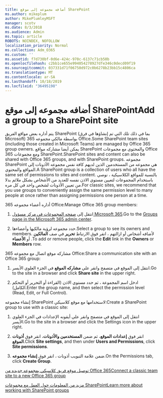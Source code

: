 ```yaml
---
title: أضافه مجموعه إلى موقع SharePoint
ms.author: mikeplum
author: MikePlumleyMSFT
manager: scotv
ms.date: 8/3/2018
ms.audience: Admin
ms.topic: article
ROBOTS: NOINDEX, NOFOLLOW
localization_priority: Normal
ms.collection: Adm_O365
ms.custom: ''
ms.assetid: f7d730bf-0d6e-424c-970c-6137c71cb50b
ms.openlocfilehash: c2bb1ce655e994054278927dfe346c0decd09f19
ms.sourcegitcommit: 037331d71f06750d972c0b6278b23bb15c4806ca
ms.translationtype: MT
ms.contentlocale: ar-SA
ms.lasthandoff: 10/18/2019
ms.locfileid: "36495198"
---
```

# <a name="add-a-group-to-a-sharepoint-site"></a><span data-ttu-id="0faa6-102">أضافه مجموعه إلى موقع SharePoint</span><span class="sxs-lookup"><span data-stu-id="0faa6-102">Add a group to a SharePoint site</span></span>

<span data-ttu-id="0faa6-103">يتم أداره بعض مواقع الفريق SharePoint (بما في ذلك تلك التي تم إنشاؤها في فرق Microsoft) بواسطة مالكي مجموعه 365 Office.</span><span class="sxs-lookup"><span data-stu-id="0faa6-103">Some SharePoint team sites (including those created in Microsoft Teams) are managed by Office 365 group owners.</span></span> <span data-ttu-id="0faa6-104">يمكن أيضا مشاركه مواقع SharePoint والمحتوي مع مجموعات Office 365 ومع مجموعات SharePoint.</span><span class="sxs-lookup"><span data-stu-id="0faa6-104">SharePoint sites and content can also be shared with Office 365 groups, and with SharePoint groups.</span></span> <span data-ttu-id="0faa6-105">مجموعه SharePoint هي مجموعه من المستخدمين الذين لديهم كافة نفس مجموعه الأذونات إلى المواقع والمحتوي.</span><span class="sxs-lookup"><span data-stu-id="0faa6-105">A SharePoint group is a collection of users who all have the same set of permissions to sites and content.</span></span> <span data-ttu-id="0faa6-106">بالنسبة للمواقع الكلاسيكية ، نوصي باستخدام المجموعات لتعيين مستوي الاذن نفسه للعديد من الأشخاص بشكل ملائم بدلا من تعيين الأذونات لشخص واحد في كل مره.</span><span class="sxs-lookup"><span data-stu-id="0faa6-106">For classic sites, we recommend that you use groups to conveniently assign the same permission level to many people at once rather than assigning permissions one person at a time.</span></span>
  
<span data-ttu-id="0faa6-107">أداره أعضاء مجموعه 365 Office:</span><span class="sxs-lookup"><span data-stu-id="0faa6-107">Manage Office 365 group members:</span></span>
  
1. <span data-ttu-id="0faa6-108">انتقل إلى [صفحه المجموعات في مركز مسؤول Microsoft 365](https://portal.office.com/adminportal/home#/groups).</span><span class="sxs-lookup"><span data-stu-id="0faa6-108">Go to the [Groups page in the Microsoft 365 admin center](https://portal.office.com/adminportal/home#/groups).</span></span>
    
2. <span data-ttu-id="0faa6-109">حدد مجموعه لرؤية مالكيها وأعضاءها.</span><span class="sxs-lookup"><span data-stu-id="0faa6-109">Select a group to see its owners and members.</span></span> <span data-ttu-id="0faa6-110">لأضافه أشخاص أو ازالتهم ، انقر فوق الارتباط **تحرير** في صف **المالكين** أو **الأعضاء** .</span><span class="sxs-lookup"><span data-stu-id="0faa6-110">To add or remove people, click the **Edit** link in the **Owners** or **Members** row.</span></span> 
    
<span data-ttu-id="0faa6-111">مشاركه موقع اتصال مع مجموعه 365 Office:</span><span class="sxs-lookup"><span data-stu-id="0faa6-111">Share a communication site with an Office 365 group:</span></span>
  
1. <span data-ttu-id="0faa6-112">انتقل إلى الموقع في متصفح وانقر علي **مشاركه الموقع** في الجزء العلوي الأيسر.</span><span class="sxs-lookup"><span data-stu-id="0faa6-112">Go to the site in a browser and click **Share site** in the upper right.</span></span> 
    
2. <span data-ttu-id="0faa6-113">ادخل اسم المجموعة ، ثم حدد مستوي الاذن (القراءة أو التحرير أو التحكم الكامل).</span><span class="sxs-lookup"><span data-stu-id="0faa6-113">Enter the group name, and then select the permission level (Read, Edit, or Full Control).</span></span>
    
<span data-ttu-id="0faa6-114">إنشاء مجموعه SharePoint لاستخدامها مع موقع كلاسيكي:</span><span class="sxs-lookup"><span data-stu-id="0faa6-114">Create a SharePoint group to use with a classic site:</span></span>
  
1. <span data-ttu-id="0faa6-115">انتقل إلى الموقع في متصفح وانقر علي أيقونه الإعدادات في الجزء العلوي الأيسر.</span><span class="sxs-lookup"><span data-stu-id="0faa6-115">Go to the site in a browser and click the Settings icon in the upper right.</span></span>
    
2. <span data-ttu-id="0faa6-116">انقر فوق **إعدادات الموقع**، ثم ضمن **المستخدمين والأذونات**، انقر فوق **أذونات الموقع**.</span><span class="sxs-lookup"><span data-stu-id="0faa6-116">Click **Site settings**, and then under **Users and Permissions**, click **Site permissions**.</span></span>
    
3. <span data-ttu-id="0faa6-117">ضمن علامة التبويب أذونات ، انقر فوق **إنشاء مجموعه**.</span><span class="sxs-lookup"><span data-stu-id="0faa6-117">On the Permissions tab, click **Create Group**.</span></span>
    
[<span data-ttu-id="0faa6-118">توصيل موقع فريق كلاسيكي بمجموعه جديده من Office 365</span><span class="sxs-lookup"><span data-stu-id="0faa6-118">Connect a classic team site to a new Office 365 group</span></span>](https://go.microsoft.com/fwlink/?linkid=2008654)
  
[<span data-ttu-id="0faa6-119">مزيد من المعلومات حول العمل مع مجموعات SharePoint</span><span class="sxs-lookup"><span data-stu-id="0faa6-119">Learn more about working with SharePoint groups</span></span>](https://go.microsoft.com/fwlink/?linkid=874658)
  

